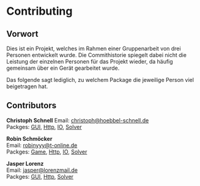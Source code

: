 # Contributing


## Vorwort
Dies ist ein Projekt, welches im Rahmen einer Gruppenarbeit von drei Personen entwickelt wurde. Die Commithistorie spiegelt dabei nicht die Leistung der einzelnen Personen für das Projekt wieder,
da häufig gemeinsam über ein Gerät gearbeitet wurde.  

Das folgende sagt lediglich, zu welchem Package die jeweilige Person viel beigetragen hat.


## Contributors
**Christoph Schnell**
Email: christoph@hoebbel-schnell.de  
Packges: [GUI](./src/main/java/app/gui), [Http](./src/main/java/app/http), [IO](./src/main/java/app/io), [Solver](./src/main/java/app/solver)


**Robin Schmöcker**  
Email: robinyyy@t-online.de  
Packges: [Game](./src/main/java/app/game), [Http](./src/main/java/app/http), [IO](./src/main/java/app/io), [Solver](./src/main/java/app/solver)


**Jasper Lorenz**  
Email: jasper@lorenzmail.de  
Packges: [GUI](./src/main/java/app/gui), [Http](./src/main/java/app/http), [Solver](./src/main/java/app/solver) 
